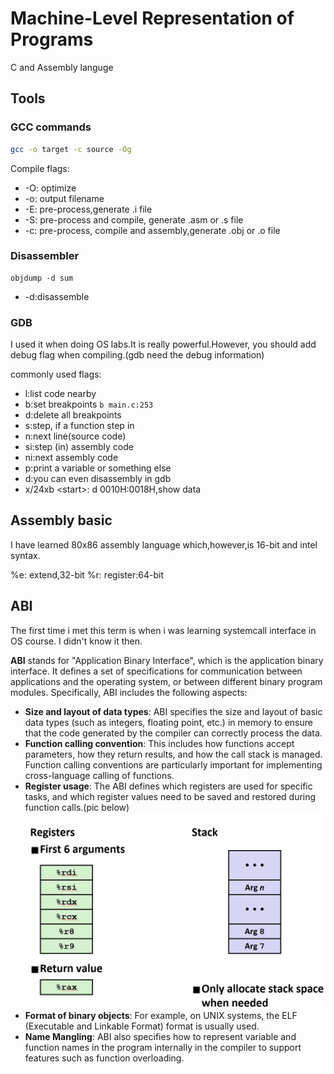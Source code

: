 # Machine-Level Representation of Programs

C and Assembly languge

## Tools

### GCC commands

```bash
gcc -o target -c source -Og
```

Compile flags:

- -O: optimize
- -o: output filename
- -E: pre-process,generate .i file
- -S: pre-process and compile, generate .asm or .s file
- -c: pre-process, compile and assembly,generate .obj or .o file

### Disassembler

```shell
objdump -d sum
```

- -d:disassemble

### GDB

I used it when doing OS labs.It is really powerful.However, you should add debug flag when compiling.(gdb need the debug information)

commonly used flags:

- l:list code nearby
- b:set breakpoints ```b main.c:253```
- d:delete all breakpoints
- s:step, if a function step in
- n:next line(source code)
- si:step (in) assembly code
- ni:next assembly code
- p:print a variable or something else
- d:you can even disassembly in gdb
- x/24xb \<start\>: d 0010H:0018H,show data

## Assembly basic

I have learned 80x86 assembly language which,however,is 16-bit and intel syntax.

%e: extend,32-bit
%r: register:64-bit

## ABI

The first time i met this term is when i was learning systemcall interface in OS course. I didn't know it then.

**ABI** stands for "Application Binary Interface", which is the application binary interface. It defines a set of specifications for communication between applications and the operating system, or between different binary program modules. Specifically, ABI includes the following aspects:

- **Size and layout of data types**: ABI specifies the size and layout of basic data types (such as integers, floating point, etc.) in memory to ensure that the code generated by the compiler can correctly process the data.
- **Function calling convention**: This includes how functions accept parameters, how they return results, and how the call stack is managed. Function calling conventions are particularly important for implementing cross-language calling of functions.
- **Register usage**: The ABI defines which registers are used for specific tasks, and which register values ​​need to be saved and restored during function calls.(pic below)
    ![1707023496671](image/Ch3/1707023496671.png)
- **Format of binary objects**: For example, on UNIX systems, the ELF (Executable and Linkable Format) format is usually used.
- **Name Mangling**: ABI also specifies how to represent variable and function names in the program internally in the compiler to support features such as function overloading.